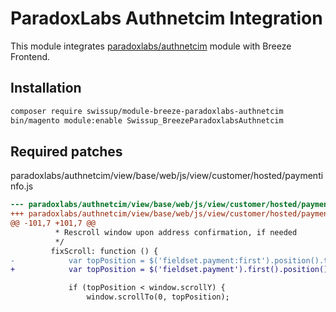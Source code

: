# ParadoxLabs Authnetcim Integration

This module integrates [paradoxlabs/authnetcim](https://github.com/ParadoxLabs-Inc/authnetcim)
module with Breeze Frontend.

## Installation

```bash
composer require swissup/module-breeze-paradoxlabs-authnetcim
bin/magento module:enable Swissup_BreezeParadoxlabsAuthnetcim
```

## Required patches

paradoxlabs/authnetcim/view/base/web/js/view/customer/hosted/paymentinfo.js

```diff
--- paradoxlabs/authnetcim/view/base/web/js/view/customer/hosted/paymentinfo.js
+++ paradoxlabs/authnetcim/view/base/web/js/view/customer/hosted/paymentinfo.js
@@ -101,7 +101,7 @@
          * Rescroll window upon address confirmation, if needed
          */
         fixScroll: function () {
-            var topPosition = $('fieldset.payment:first').position().top;
+            var topPosition = $('fieldset.payment').first().position().top;

             if (topPosition < window.scrollY) {
                 window.scrollTo(0, topPosition);
```
